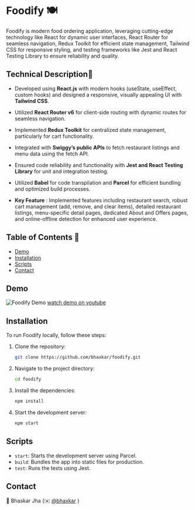 # Foodify 🍽️

Foodify is modern food ordering application, leveraging cutting-edge technology like React for dynamic user interfaces, React Router for seamless navigation, Redux Toolkit for efficient state management, Tailwind CSS for responsive styling, and testing frameworks like Jest and React Testing Library to ensure reliability and quality. 


## Technical Description📃

- Developed using **React.js** with modern hooks (useState, useEffect, custom hooks) and designed a responsive, visually appealing UI with **Tailwind CSS**.

- Utilized **React Router v6** for client-side routing with dynamic routes for seamless navigation.

- Implemented **Redux Toolkit** for centralized state management, particularly for cart functionality.

- Integrated with **Swiggy’s public APIs** to fetch restaurant listings and menu data using the fetch API.

- Ensured code reliability and functionality with **Jest and React Testing Library** for unit and integration testing.

- Utilized **Babel** for code transpilation and **Parcel** for efficient bundling and optimized build processes.

- **Key Feature** : Implemented features including restaurant search, robust cart management (add, remove, and clear items), detailed restaurant listings, menu-specific detail pages, dedicated About and Offers pages, and online-offline detection for enhanced user experience.

## Table of Contents 🔗

- [Demo](#demo)
- [Installation](#installation)
- [Scripts](#scripts)
- [Contact](#contact)


## Demo
![Foodify Demo](./src/assets/demo.gif)
 [watch demo on youtube](https://www.youtube.com/watch?v=YavNxbvfjF8) 

## Installation 

To run Foodify locally, follow these steps:

1. Clone the repository:
    ```bash
    git clone https://github.com/bhaxkar/foodify.git
    ```
2. Navigate to the project directory:
    ```bash
    cd foodify
    ```
3. Install the dependencies:
    ```bash
    npm install
    ```
4. Start the development server:
    ```bash
    npm start
    ```


## Scripts
- `start`: Starts the development server using Parcel.
- `build`: Bundles the app into static files for production.
- `test`: Runs the tests using Jest.


## Contact 
👾 Bhaskar Jha (✉️ [@bhaxkar](mailto:bhaskarjha.info@gmail.com)  )
